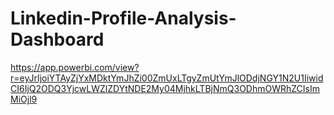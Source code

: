 # Linkedin-Profile-Analysis-Dashboard
https://app.powerbi.com/view?r=eyJrIjoiYTAyZjYxMDktYmJhZi00ZmUxLTgyZmUtYmJlODdjNGY1N2U1IiwidCI6IjQ2ODQ3YjcwLWZlZDYtNDE2My04MjhkLTBjNmQ3ODhmOWRhZCIsImMiOjl9
